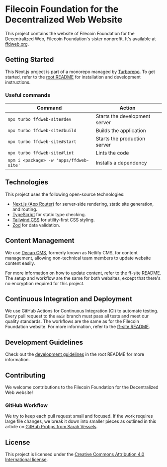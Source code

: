 # Filecoin Foundation for the Decentralized Web Website

This project contains the website of Filecoin Foundation for the Decentralized Web, Filecoin Foundation's sister nonprofit. It's available at [ffdweb.org](https://ffdweb.org/).

## Getting Started

This Next.js project is part of a monorepo managed by [Turborepo](https://turborepo.com/docs). To get started, refer to the [root README](../../README.md#getting-started) for installation and development instructions.

### Useful commands

| Command                                 | Action                        |
| --------------------------------------- | ----------------------------- |
| `npx turbo ffdweb-site#dev`             | Starts the development server |
| `npx turbo ffdweb-site#build`           | Builds the application        |
| `npx turbo ffdweb-site#start`           | Starts the production server  |
| `npx turbo ffdweb-site#lint`            | Lints the code                |
| `npm i <package> -w 'apps/ffdweb-site'` | Installs a dependency         |

## Technologies

This project uses the following open-source technologies:

- [Next.js (App Router)](https://nextjs.org/) for server-side rendering, static site generation, and routing.
- [TypeScript](https://www.typescriptlang.org/) for static type checking.
- [Tailwind CSS](https://tailwindcss.com/) for utility-first CSS styling.
- [Zod](https://zod.dev/) for data validation.

## Content Management

We use [Decap CMS](https://decapcms.org/docs/intro/), formerly known as Netlify CMS, for content management, allowing non-technical team members to update website content easily.

For more information on how to update content, refer to the [ff-site README](../ff-site/README.md#decap-cms-integration). The setup and workflow are the same for both websites, except that there's no encryption required for this project.

## Continuous Integration and Deployment

We use GitHub Actions for Continuous Integration (CI) to automate testing. Every pull request to the `main` branch must pass all tests and meet our quality standards. The workflows are the same as for the Filecoin Foundation website. For more information, refer to the [ff-site README](../ff-site/README.md#continuous-integration-and-deployment).

## Development Guidelines

Check out the [development guidelines](../../README.md#development-guidelines) in the root README for more information.

## Contributing

We welcome contributions to the Filecoin Foundation for the Decentralized Web website!

### GitHub Workflow

We try to keep each pull request small and focused. If the work requires large file changes, we break it down into smaller pieces as outlined in this article on [GitHub Protips from Sarah Vessels](https://github.blog/developer-skills/github/github-protips-tips-tricks-hacks-and-secrets-from-sarah-vessels/).

## License

This project is licensed under the [Creative Commons Attribution 4.0 International license](https://creativecommons.org/licenses/by/4.0/).
